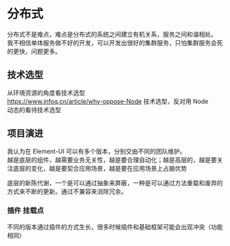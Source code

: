 # 分布式

分布式不是难点，难点是分布式的系统之间建立有机关系，服务之间和谐相处。  
我不相信单体服务做不好的开发，可以开发出很好的集群服务，只怕集群服务会死的更快，问题更多。  

## 技术选型

从环境资源的角度看技术选型  
https://www.infoq.cn/article/why-oppose-Node 技术选型，反对用 Node  
动态的看待技术选型  

## 项目演进

我认为在 Element-UI 可以有多个版本，分别交由不同的团队维护。  
越是底层的组件，越需要业务无关性，越是要合理自动化；越是高层的，越是要关注底层的变化，越是要契合应用场景，越是要在应用场景上占据优势  

底层的新陈代谢，一个是可以通过抽象来屏蔽，一种是可以通过方法重载和废弃的方式来不断的更新。通过不兼容来消除冗余。  

### 插件 挂载点

不同的版本通过插件的方式生长，很多时候插件和基础框架可能会出现冲突（功能相同）  

